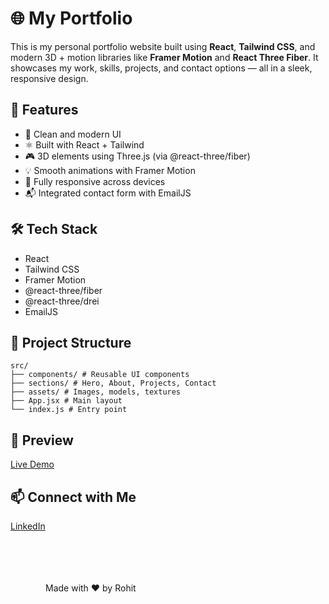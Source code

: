 # 🌐 My Portfolio

This is my personal portfolio website built using **React**, **Tailwind CSS**, and modern 3D + motion libraries like **Framer Motion** and **React Three Fiber**. It showcases my work, skills, projects, and contact options — all in a sleek, responsive design.

## 🚀 Features

- 🧠 Clean and modern UI
- ⚛️ Built with React + Tailwind
- 🎮 3D elements using Three.js (via @react-three/fiber)
- 💡 Smooth animations with Framer Motion
- 📱 Fully responsive across devices
- 📬 Integrated contact form with EmailJS

## 🛠️ Tech Stack

- React
- Tailwind CSS
- Framer Motion
- @react-three/fiber
- @react-three/drei
- EmailJS

## 📂 Project Structure

```
src/
├── components/ # Reusable UI components
├── sections/ # Hero, About, Projects, Contact
├── assets/ # Images, models, textures
├── App.jsx # Main layout
└── index.js # Entry point
```

## 📸 Preview

[Live Demo](https://your-netlify-link.com)

## 📫 Connect with Me

[LinkedIn](https://www.linkedin.com/in/rohit-9b4585328/)

<br>
<br>
<br>
<br>
&emsp;&emsp;&emsp;&emsp;Made with ❤️ by Rohit
